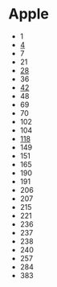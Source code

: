 # Apple

- 1
- [4](../solutions/4.md)
- 7
- 21
- [28](../solutions/28.md)
- 36
- [42](../solutions/42.md)
- 48
- 69
- 70
- 102
- 104
- [118](../solutions/118.md)
- 149
- 151
- 165
- 190
- 191
- 206
- 207
- 215
- 221
- 236
- 237
- 238
- 240
- 257
- 284
- 383